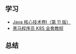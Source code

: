 ## 学习

- [Java 核心技术卷Ⅰ（第 11 版）](./学习/Java%20核心技术卷Ⅰ（第%2011%20版）/README.md)
- [黑马程序员 K8S 全套教程](./学习/黑马程序员%20K8S%20全套教程/README.md)

## 总结

